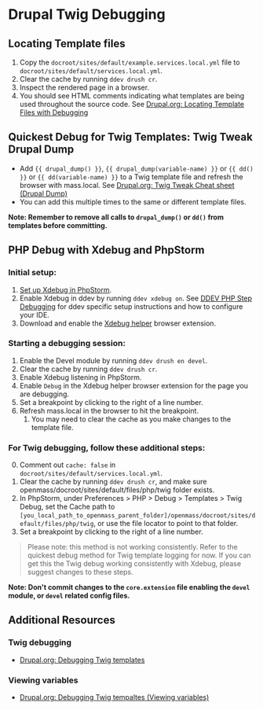 # Drupal Twig Debugging

## Locating Template files

1. Copy the `docroot/sites/default/example.services.local.yml` file to `docroot/sites/default/services.local.yml`.
2. Clear the cache by running `ddev drush cr`.
3. Inspect the rendered page in a browser.
4. You should see HTML comments indicating what templates are being used throughout the source code. See [Drupal.org: Locating Template Files with Debugging](https://www.drupal.org/node/2358785)

## Quickest Debug for Twig Templates: Twig Tweak Drupal Dump

* Add `{{ drupal_dump() }}`, `{{ drupal_dump(variable-name) }}` or `{{ dd() }}` or `{{ dd(variable-name) }}` to a Twig template file and refresh the browser with mass.local. See [Drupal.org: Twig Tweak Cheat sheet (Drupal Dump)](https://www.drupal.org/docs/contributed-modules/twig-tweak-2x/cheat-sheet#s-drupal-dump)
* You can add this multiple times to the same or different template files.

**Note: Remember to remove all calls to `drupal_dump()` or `dd()` from templates before committing.**

## PHP Debug with Xdebug and PhpStorm

### Initial setup:
1. [Set up Xdebug in PhpStorm](https://www.jetbrains.com/help/phpstorm/configuring-xdebug.html).
2. Enable Xdebug in ddev by running `ddev xdebug on`.  See [DDEV PHP Step Debugging](https://ddev.readthedocs.io/en/stable/users/step-debugging/) for ddev specific setup instructions and how to configure your IDE.
3. Download and enable the [Xdebug helper](https://www.jetbrains.com/help/phpstorm/browser-debugging-extensions.html) browser extension.


### Starting a debugging session:
1. Enable the Devel module by running `ddev drush en devel`.
2. Clear the cache by running `ddev drush cr`.
3. Enable Xdebug listening in PhpStorm.
4. Enable `Debug` in the Xdebug helper browser extension for the page you are debugging.
5. Set a breakpoint by clicking to the right of a line number.
6. Refresh mass.local in the browser to hit the breakpoint.
   1. You may need to clear the cache as you make changes to the template file.

### For Twig debugging, follow these additional steps:
0. Comment out `cache: false` in `docroot/sites/default/services.local.yml`.
0. Clear the cache by running `ddev drush cr`, and make sure openmass/docroot/sites/default/files/php/twig folder exists.
0. In PhpStorm, under Preferences > PHP > Debug > Templates > Twig Debug, set the Cache path to `[you_local_path_to_openmass_parent_folder]/openmass/docroot/sites/default/files/php/twig`, or use the file locator to point to that folder.
0. Set a breakpoint by clicking to the right of a line number.

> Please note: this method is not working consistently. Refer to the quickest debug method for Twig template logging for now. If you can get this the Twig debug working consistently with Xdebug, please suggest changes to these steps. 


**Note: Don't commit changes to the `core.extension` file enabling the `devel` module, or `devel` related config files.**

## Additional Resources

### Twig debugging

* [Drupal.org: Debugging Twig templates](https://www.drupal.org/docs/theming-drupal/twig-in-drupal/debugging-twig-templates)

### Viewing variables

* [Drupal.org: Debugging Twig tempaltes (Viewing variables)](https://www.drupal.org/docs/theming-drupal/twig-in-drupal/debugging-twig-templates#s-viewing-variables)
